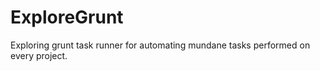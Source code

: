 ExploreGrunt
============

Exploring grunt task runner for automating mundane tasks performed on every project.
